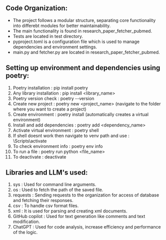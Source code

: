 Code Organization:
------------------
- The project follows a modular structure, separating core functionality into differebt modules for better maintainability.
- The main functionality is found in research_paper_fetcher_pubmed.
- Tests are located in test directory.
- pyproject.toml is a configuration file which is used to manage dependencies and environment settings.
- main.py and fetcher.py are located in research_paper_fetcher_pubmed.


Setting up environment and dependencies using poetry:
----------------------------------------
1. Poetry installation : pip install poetry
2. Any library installation : pip install <library_name>
3. Poetry version check : poetry --version
4. Create new project : poetry new <project_name> (navigate to the folder where you want to create a project)
5. Create environment : poetry install (automatically creates a virtual environment)
6. Install and add dependencies : poetry add <dependency_name>
7. Activate virtual environment : poetry shell
8. If shell doesnt work then navigate to venv path and use : <path>\Scripts\activate
9. To check environment info : poetry env info
10. To run a file : poetry run python <file_name>
11. To deactivate : deactivate


Libraries and LLM's used:
-------------------------
1. sys : Used for command line arguments.
2. os : Used to fetch the path of the saved file.
3. requests : Sending requests to the organization for access of database and fetching their responses.
4. csv : To handle csv format files.
5. xml : It is used for parsing and creating xml documents.
6. GitHub copilot : Used for text generation like comments and text modification.
7. ChatGPT : Used for code analysis, increase efficiency and performance of the logic.